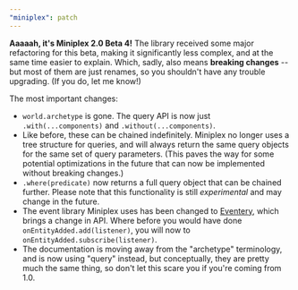 ```yaml
---
"miniplex": patch
---
```


**Aaaaah, it's Miniplex 2.0 Beta 4!** The library received some major refactoring for this beta, making it significantly less complex, and at the same time easier to explain. Which, sadly, also means **breaking changes** -- but most of them are just renames, so you shouldn't have any trouble upgrading. (If you do, let me know!)

The most important changes:

- `world.archetype` is gone. The query API is now just `.with(...components)` and `.without(...components)`.
- Like before, these can be chained indefinitely. Miniplex no longer uses a tree structure for queries, and will always return the same query objects for the same set of query parameters. (This paves the way for some potential optimizations in the future that can now be implemented without breaking changes.)
- `.where(predicate)` now returns a full query object that can be chained further. Please note that this functionality is still _experimental_ and may change in the future.
- The event library Miniplex uses has been changed to [Eventery](https://github.com/hmans/eventery), which brings a change in API. Where before you would have done `onEntityAdded.add(listener)`, you will now to `onEntityAdded.subscribe(listener)`.
- The documentation is moving away from the "archetype" terminology, and is now using "query" instead, but conceptually, they are pretty much the same thing, so don't let this scare you if you're coming from 1.0.
